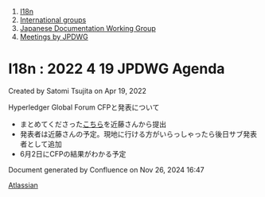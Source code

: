 1. [I18n](index.html)
2. [International groups](International-groups_22970373.html)
3. [Japanese Documentation Working Group](Japanese-Documentation-Working-Group_22970444.html)
4. [Meetings by JPDWG](Meetings-by-JPDWG_22970537.html)

# I18n : 2022 4 19 JPDWG Agenda

Created by Satomi Tsujita on Apr 19, 2022

Hyperledger Global Forum CFPと発表について

- まとめてくださった[こちら](Hyperledger-Global-Forum-2022_22970854.html)を近藤さんから提出
- 発表者は近藤さんの予定。現地に行ける方がいらっしゃったら後日サブ発表者として追加
- 6月2日にCFPの結果がわかる予定

Document generated by Confluence on Nov 26, 2024 16:47

[Atlassian](http://www.atlassian.com/)
